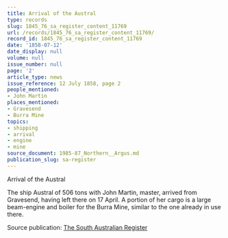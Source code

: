 ```yaml
---
title: Arrival of the Austral
type: records
slug: 1845_76_sa_register_content_11769
url: /records/1845_76_sa_register_content_11769/
record_id: 1845_76_sa_register_content_11769
date: '1858-07-12'
date_display: null
volume: null
issue_number: null
page: '2'
article_type: news
issue_reference: 12 July 1858, page 2
people_mentioned:
- John Martin
places_mentioned:
- Gravesend
- Burra Mine
topics:
- shipping
- arrival
- engine
- mine
source_document: 1985-87_Northern__Argus.md
publication_slug: sa-register
---
```


Arrival of the Austral

The ship Austral of 506 tons with John Martin, master, arrived from Gravesend, having left there on 17 April.  A portion of her cargo is a large beam-engine and boiler for the Burra Mine, similar to the one already in use there.

Source publication: [The South Australian Register](/publications/sa-register/)
